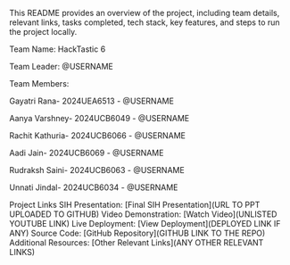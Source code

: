 This README provides an overview of the project, including team details, relevant links, tasks completed, tech stack, key features, and steps to run the project locally.

Team Name: HackTastic 6

Team Leader: @USERNAME

Team Members:

Gayatri Rana- 2024UEA6513 - @USERNAME

Aanya Varshney- 2024UCB6049 - @USERNAME

Rachit Kathuria- 2024UCB6066 - @USERNAME

Aadi Jain- 2024UCB6069 - @USERNAME

Rudraksh Saini- 2024UCB6063 - @USERNAME

Unnati Jindal- 2024UCB6034 - @USERNAME

Project Links
SIH Presentation: [Final SIH Presentation](URL TO PPT UPLOADED TO GITHUB)
Video Demonstration: [Watch Video](UNLISTED YOUTUBE LINK)
Live Deployment: [View Deployment](DEPLOYED LINK IF ANY)
Source Code: [GitHub Repository](GITHUB LINK TO THE REPO)
Additional Resources: [Other Relevant Links](ANY OTHER RELEVANT LINKS)
